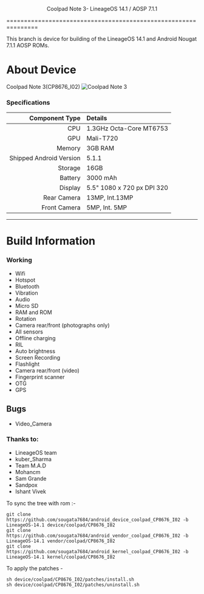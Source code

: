 
<p align="center">
Coolpad Note 3- LineageOS 14.1 / AOSP 7.1.1

===============================================================

This branch is device for building of the LineageOS 14.1 and Android Nougat 7.1.1 AOSP ROMs.



# About Device

Coolpad Note 3(CP8676_I02)
![Coolpad Note 3](https://cdn2.gsmarena.com/vv/pics/coolpad/coolpad-note3-lite.jpg "Coolpad Note 3")

### Specifications

Component Type | Details
-------:|:-------------------------
CPU     | 1.3GHz Octa-Core MT6753
GPU     | Mali-T720
Memory  | 3GB RAM
Shipped Android Version | 5.1.1
Storage | 16GB
Battery | 3000 mAh
Display | 5.5" 1080 x 720 px DPI 320
Rear Camera | 13MP, Int.13MP 
Front Camera | 5MP, Int. 5MP

---

# Build Information

### Working
 * Wifi
 * Hotspot
 * Bluetooth
 * Vibration
 * Audio
 * Micro SD
 * RAM and ROM
 * Rotation
 * Camera rear/front (photographs only)
 * All sensors
 * Offline charging
 * RIL
 * Auto brightness
 * Screen Recording
 * Flashlight
 * Camera rear/front (video)
 * Fingerprint scanner
 * OTG
 * GPS

 ## Bugs
 * Video_Camera


### Thanks to:
 * LineageOS team
 * kuber_Sharma
 * Team M.A.D
 * Mohancm
 * Sam Grande
 * Sandpox
 * Ishant Vivek
 

 
 
To sync the tree with rom :-

    git clone https://github.com/sougata7684/android_device_coolpad_CP8676_I02 -b LineageOS-14.1 device/coolpad/CP8676_I02
	git clone https://github.com/sougata7684/android_vendor_coolpad_CP8676_I02 -b LineageOS-14.1 vendor/coolpad/CP8676_I02
	git clone https://github.com/sougata7684/android_kernel_coolpad_CP8676_I02 -b LineageOS-14.1 kernel/coolpad/CP8676_I02 
	
To apply the patches -

    sh device/coolpad/CP8676_I02/patches/install.sh
	sh device/coolpad/CP8676_I02/patches/uninstall.sh
